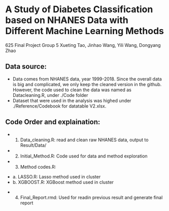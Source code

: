 # A Study of Diabetes Classification based on NHANES Data with Different Machine Learning Methods
625 Final Project Group 5 
Xueting Tao, Jinhao Wang, Yili Wang, Dongyang Zhao

## Data source:
* Data comes from NHANES data, year 1999-2018. Since the overall data is big and complicated, we only keep the cleaned version in the github. However, the code used to clean the data was named as Datacleaning.R, under ./Code folder
* Dataset that were used in the analysis was highed under ./Reference/Codebook for datatable V2.xlsx. 

## Code Order and explaination:
* 1. Data_cleaning.R: read and clean raw NHANES data, output to Result/Data/
* 2. Initial_Method.R: Code used for data and method exploration
* 3. Method codes.R:
 + a. LASSO.R: Lasso method used in cluster
 + b. XGBOOST.R: XGBoost method used in cluster
* 4. Final_Report.rmd: Used for readin previous result and generate final report
